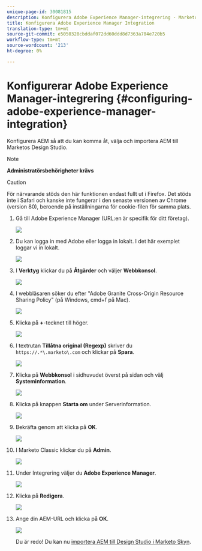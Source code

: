 ```yaml
---
unique-page-id: 30081815
description: Konfigurera Adobe Experience Manager-integrering - Marketo Docs - Produktdokumentation
title: Konfigurera Adobe Experience Manager Integration
translation-type: tm+mt
source-git-commit: e5050328cbddaf072dd60ddd8d7363a704e720b5
workflow-type: tm+mt
source-wordcount: '213'
ht-degree: 0%

---
```



# Konfigurerar Adobe Experience Manager-integrering {#configuring-adobe-experience-manager-integration}

Konfigurera AEM så att du kan komma åt, välja och importera AEM till Marketos Design Studio.

>[!NOTE]
>
>**Administratörsbehörigheter krävs**

>[!CAUTION]
>
>För närvarande stöds den här funktionen endast fullt ut i Firefox. Det stöds inte i Safari och kanske inte fungerar i den senaste versionen av Chrome (version 80), beroende på inställningarna för cookie-filen för samma plats.

1. Gå till Adobe Experience Manager (URL:en är specifik för ditt företag).

   ![](assets/one.png)

1. Du kan logga in med Adobe eller logga in lokalt. I det här exemplet loggar vi in lokalt.

   ![](assets/two.png)

1. I **Verktyg** klickar du på **Åtgärder** och väljer **Webbkonsol**.

   ![](assets/2a.png)

1. I webbläsaren söker du efter &quot;Adobe Granite Cross-Origin Resource Sharing Policy&quot; (på Windows, cmd+f på Mac).

   ![](assets/three.png)

1. Klicka på **+**-tecknet till höger.

   ![](assets/four.png)

1. I textrutan **Tillåtna original (Regexp)** skriver du `https://.*\.marketo\.com` och klickar på **Spara**.

   ![](assets/five-psd.png)

1. Klicka på **Webbkonsol** i sidhuvudet överst på sidan och välj **Systeminformation**.

   ![](assets/six.png)

1. Klicka på knappen **Starta om** under Serverinformation.

   ![](assets/seven.png)

1. Bekräfta genom att klicka på **OK**.

   ![](assets/eight.png)

1. I Marketo Classic klickar du på **Admin**.

   ![](assets/nine.png)

1. Under Integrering väljer du **Adobe Experience Manager**.

   ![](assets/ten.png)

1. Klicka på **Redigera**.

   ![](assets/eleven.png)

1. Ange din AEM-URL och klicka på **OK**.

   ![](assets/twelve.png)

   Du är redo! Du kan nu [importera AEM till Design Studio i Marketo Skyn](https://help.marketo.com/hc/en-us/articles/360036765993).
